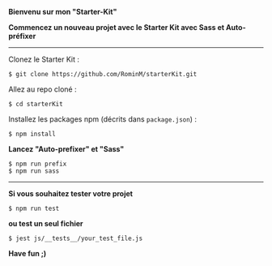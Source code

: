 **Bienvenu sur mon "Starter-Kit"**

**Commencez un nouveau projet avec le Starter Kit avec Sass et Auto-préfixer**

** **

Clonez le Starter Kit :
```
$ git clone https://github.com/RominM/starterKit.git
```

Allez au repo cloné :
```
$ cd starterKit
```

Installez les packages npm (décrits dans `package.json`) :
```
$ npm install
```


**Lancez "Auto-prefixer" et "Sass"**

```
$ npm run prefix
$ npm run sass
```

** **

**Si vous souhaitez tester votre projet**
```
$ npm run test
```
**ou test un seul fichier**
```
$ jest js/__tests__/your_test_file.js
```

**Have fun ;)**
